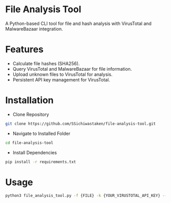 # File Analysis Tool
A Python-based CLI tool for file and hash analysis with VirusTotal and MalwareBazaar integration.  


# Features
- Calculate file hashes (SHA256).  
- Query VirusTotal and MalwareBazaar for file information.  
- Upload unknown files to VirusTotal for analysis.  
- Persistent API key management for VirusTotal.  


# Installation
- Clone Repository
```bash
git clone https://github.com/SSichiwastaken/file-analysis-tool.git
```

- Navigate to Installed Folder
```bash
cd file-analysis-tool
```

- Install Dependencies
```bash
pip install -r requirements.txt
```

# Usage
```bash
python3 file_analysis_tool.py -f {FILE} -k {YOUR_VIRUSTOTAL_API_KEY} --tools {virustotal, malwarebazaar}
```
